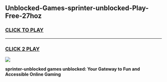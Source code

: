 
## Unblocked-Games-sprinter-unblocked-Play-Free-27hoz
<h3>
<a href="https://premium76.site?title=sprinter-unblocked&ref=23A">CLICK TO PLAY</a></h3>
<hr>

<h3>
<a href="https://premium76.site?title=sprinter-unblocked&ref=23A">CLICK 2 PLAY</a>
  
</h3>

<a href="https://premium76.site?title=sprinter-unblocked&ref=23A"><img src="https://clearcache.store/games.png"></a>


**sprinter-unblocked games unblocked: Your Gateway to Fun and Accessible Online Gaming**
